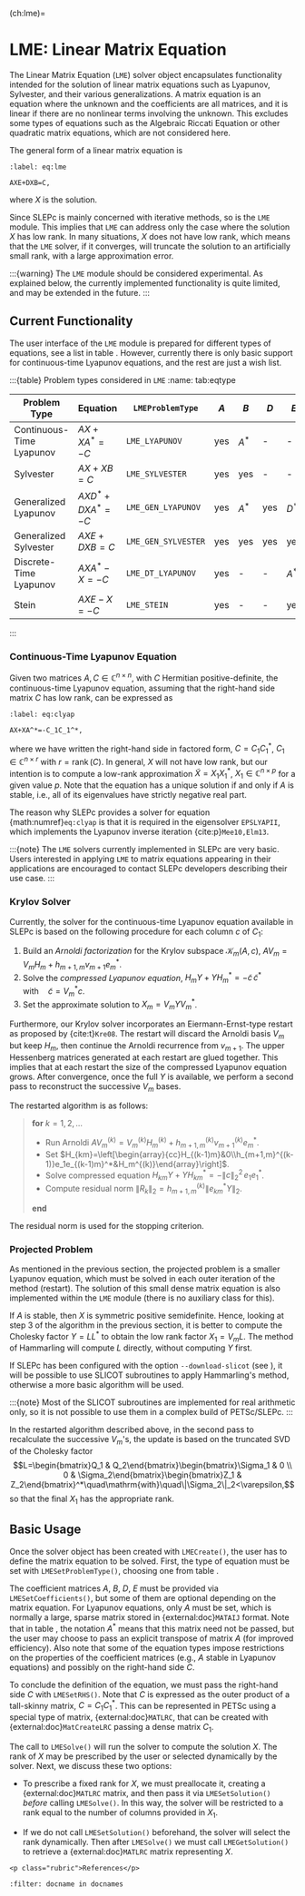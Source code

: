 (ch:lme)=
# LME: Linear Matrix Equation

The Linear Matrix Equation (`LME`) solver object encapsulates functionality intended for the solution of linear matrix equations such as Lyapunov, Sylvester, and their various generalizations. A matrix equation is an equation where the unknown and the coefficients are all matrices, and it is linear if there are no nonlinear terms involving the unknown. This excludes some types of equations such as the Algebraic Riccati Equation or other quadratic matrix equations, which are not considered here.

The general form of a linear matrix equation is
```{math}
:label: eq:lme

AXE+DXB=C,
```
where $X$ is the solution.

Since SLEPc is mainly concerned with iterative methods, so is the `LME` module. This implies that `LME` can address only the case where the solution $X$ has low rank. In many situations, $X$ does not have low rank, which means that the `LME` solver, if it converges, will truncate the solution to an artificially small rank, with a large approximation error.

:::{warning}
The `LME` module should be considered experimental. As explained below, the currently implemented functionality is quite limited, and may be extended in the future.
:::

## Current Functionality

The user interface of the `LME` module is prepared for different types of equations, see a list in table [](#tab:eqtype). However, currently there is only basic support for continuous-time Lyapunov equations, and the rest are just a wish list.

:::{table} Problem types considered in `LME`
:name: tab:eqtype

  Problem Type             | Equation         |`LMEProblemType`   | $A$ | $B$ | $D$ | $E$
  -------------------------|------------------|-------------------|-----|-----|-----|-----
  Continuous-Time Lyapunov | $AX+XA^*=-C$     |`LME_LYAPUNOV`     | yes |$A^*$|  -  |  -
  Sylvester                | $AX+XB=C$        |`LME_SYLVESTER`    | yes | yes |  -  |  -
  Generalized Lyapunov     | $AXD^*+DXA^*=-C$ |`LME_GEN_LYAPUNOV` | yes |$A^*$| yes |$D^*$
  Generalized Sylvester    | $AXE+DXB=C$      |`LME_GEN_SYLVESTER`| yes | yes | yes | yes
  Discrete-Time Lyapunov   | $AXA^*-X=-C$     |`LME_DT_LYAPUNOV`  | yes |  -  |  -  |$A^*$
  Stein                    | $AXE-X=-C$       |`LME_STEIN`        | yes |  -  |  -  | yes

:::

### Continuous-Time Lyapunov Equation

Given two matrices $A,C\in\mathbb{C}^{n\times n}$, with $C$ Hermitian positive-definite, the continuous-time Lyapunov equation, assuming that the right-hand side matrix $C$ has low rank, can be expressed as
```{math}
:label: eq:clyap

AX+XA^*=-C_1C_1^*,
```
where we have written the right-hand side in factored form, $C=C_1C_1^*$, $C_1\in\mathbb{C}^{n\times r}$ with $r = \operatorname{rank}(C)$. In general, $X$ will not have low rank, but our intention is to compute a low-rank approximation $\tilde X=X_1X_1^*$, $X_1\in\mathbb{C}^{n\times p}$ for a given value $p$. Note that  the equation has a unique solution if and only if $A$ is stable, i.e., all of its eigenvalues have strictly negative real part.

The reason why SLEPc provides a solver for equation {math:numref}`eq:clyap` is that it is required in the eigensolver `EPSLYAPII`, which implements the Lyapunov inverse iteration {cite:p}`Mee10,Elm13`.

:::{note}
The `LME` solvers currently implemented in SLEPc are very basic. Users interested in applying `LME` to matrix equations appearing in their applications are encouraged to contact SLEPc developers describing their use case.
:::

### Krylov Solver

Currently, the solver for the continuous-time Lyapunov equation available in SLEPc is based on the following procedure for each column $c$ of $C_1$:

  1. Build an _Arnoldi factorization_ for the Krylov subspace $\mathcal{K}_m(A,c)$,
     $AV_m=V_mH_m+h_{m+1,m}v_{m+1}e_m^*$.
  2. Solve the _compressed Lyapunov equation_,
     $H_mY+YH_m^*=-\tilde c\,\tilde c^* \quad\mathrm{with}\quad\tilde c=V_m^*c$.
  3. Set the approximate solution to $X_m=V_mYV_m^*$.

Furthermore, our Krylov solver incorporates an Eiermann-Ernst-type restart as proposed by {cite:t}`Kre08`. The restart will discard the Arnoldi basis $V_m$ but keep $H_m$, then continue the Arnoldi recurrence from $v_{m+1}$. The upper Hessenberg matrices generated at each restart are glued together. This implies that at each restart the size of the compressed Lyapunov equation grows. After convergence, once the full $Y$ is available, we perform a second pass to reconstruct the successive $V_m$ bases.

The restarted algorithm is as follows:

>  **for** $k=1,2,\ldots$
>
>  - Run Arnoldi $AV_m^{(k)}=V_m^{(k)}H_m^{(k)}+h_{m+1,m}^{(k)}v_{m+1}^{(k)}e_m^*$.
>  - Set $H_{km}=\left[\begin{array}{cc}H_{(k-1)m}&0\\h_{m+1,m}^{(k-1)}e_1e_{(k-1)m}^*&H_m^{(k)}\end{array}\right]$.
>  - Solve compressed equation $H_{km}Y+YH_{km}^*=-\|c\|_2^2\,e_1e_1^*$.
>  - Compute residual norm $\|R_k\|_2=h_{m+1,m}^{(k)}\|e_{km}^*Y\|_2$.
>
>  **end**

  The residual norm is used for the stopping criterion.

### Projected Problem

As mentioned in the previous section, the projected problem is a smaller Lyapunov equation, which must be solved in each outer iteration of the method (restart). The solution of this small dense matrix equation is also implemented within the `LME` module (there is no auxiliary class for this).

If $A$ is stable, then $X$ is symmetric positive semidefinite. Hence, looking at step 3 of the algorithm in the previous section, it is better to compute the Cholesky factor $Y=LL^*$ to obtain the low rank factor $X_1=V_mL$. The method of Hammarling will compute $L$ directly, without computing $Y$ first.

If SLEPc has been configured with the option `--download-slicot` (see [](#sec:wrap)), it will be possible to use SLICOT subroutines to apply Hammarling's method, otherwise a more basic algorithm will be used.

:::{note}
Most of the SLICOT subroutines are implemented for real arithmetic only, so it is not possible to use them in a complex build of PETSc/SLEPc.
:::

In the restarted algorithm described above, in the second pass to recalculate the successive $V_m$'s, the update is based on the truncated SVD of the Cholesky factor
  $$L=\begin{bmatrix}Q_1 & Q_2\end{bmatrix}\begin{bmatrix}\Sigma_1 & 0 \\ 0 & \Sigma_2\end{bmatrix}\begin{bmatrix}Z_1 & Z_2\end{bmatrix}^*\quad\mathrm{with}\quad\|\Sigma_2\|_2<\varepsilon,$$
so that the final $X_1$ has the appropriate rank.

## Basic Usage

Once the solver object has been created with `LMECreate()`, the user has to define the matrix equation to be solved. First, the type of equation must be set with `LMESetProblemType()`, choosing one from table [](#tab:eqtype).

The coefficient matrices $A$, $B$, $D$, $E$ must be provided via `LMESetCoefficients()`, but some of them are optional depending on the matrix equation. For Lyapunov equations, only $A$ must be set, which is normally a large, sparse matrix stored in {external:doc}`MATAIJ` format. Note that in table [](#tab:eqtype), the notation $A^*$ means that this matrix need not be passed, but the user may choose to pass an explicit transpose of matrix $A$ (for improved efficiency). Also note that some of the equation types impose restrictions on the properties of the coefficient matrices (e.g., $A$ stable in Lyapunov equations) and possibly on the right-hand side $C$.

To conclude the definition of the equation, we must pass the right-hand side $C$ with `LMESetRHS()`. Note that $C$ is expressed as the outer product of a tall-skinny matrix, $C=C_1C_1^*$. This can be represented in PETSc using a special type of matrix, {external:doc}`MATLRC`, that can be created with {external:doc}`MatCreateLRC` passing a dense matrix $C_1$.

The call to `LMESolve()` will run the solver to compute the solution $X$. The rank of $X$ may be prescribed by the user or selected dynamically by the solver. Next, we discuss these two options:

  * To prescribe a fixed rank for $X$, we must preallocate it, creating a {external:doc}`MATLRC` matrix, and then pass it via `LMESetSolution()` _before_ calling `LMESolve()`. In this way, the solver will be restricted to a rank equal to the number of columns provided in $X_1$.

  * If we do not call `LMESetSolution()` beforehand, the solver will select the rank dynamically. Then after `LMESolve()` we must call `LMEGetSolution()` to retrieve a {external:doc}`MATLRC` matrix representing $X$.

```{only} html
<p class="rubric">References</p>
```
```{bibliography}
:filter: docname in docnames
```
